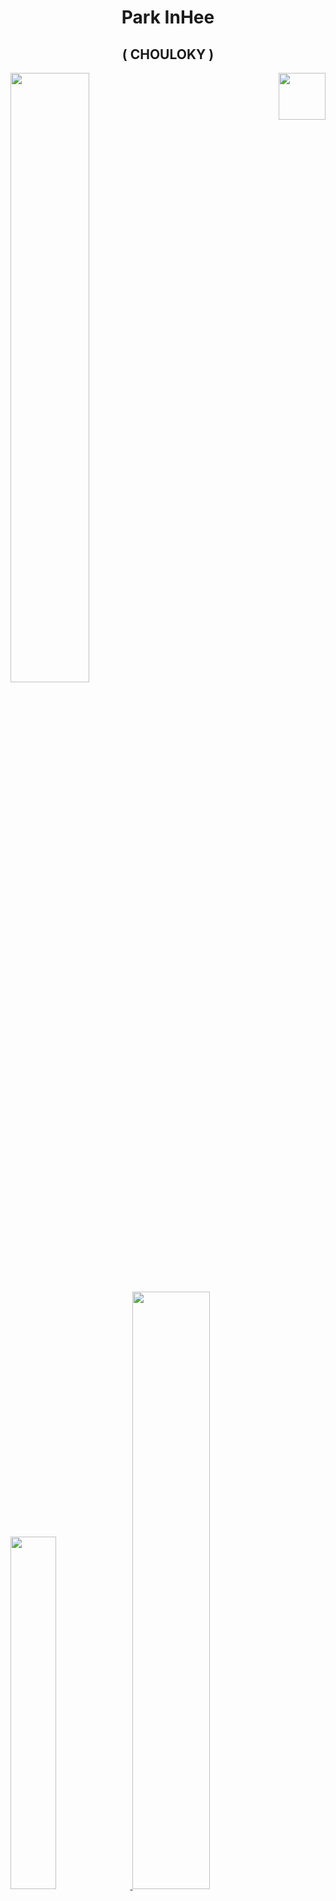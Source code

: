 <div align="center">
  
  <br><br>
  # Park InHee
  ## ( CHOULOKY )

</div>

<!--
![code](https://img.shields.io/badge/Code-C++-%2300599C.svg?logo=c%2B%2B&logoColor=white)
![code](https://img.shields.io/badge/Code-C%23-%23239120.svg?logo=csharp&logoColor=white)<br>
![Unity](https://img.shields.io/badge/Engine-unity-%23000000.svg?style=for-the-badge&logo=unity&logoColor=white)
-->
<img align="right" src="https://github.com/user-attachments/assets/141c54f0-2640-4423-b313-8dde2cfa098c" width="75" height="75" />
<a href="https://github.com/anuraghazra/github-readme-stats">
  <img src="https://github-readme-stats.vercel.app/api?username=CHOULOKY&show_icons=true&theme=merko&count_private=true" width=50% />
  <img src="https://github-readme-stats.vercel.app/api/top-langs/?username=CHOULOKY&layout=compact&theme=merko&count_private=true" width=38% />
</a>
<!--<a href="https://github.com/ashutosh00710/github-readme-activity-graph">
  <img src="https://github-readme-activity-graph.vercel.app/graph?username=CHOULOKY&theme=merko&count_private=true" width=84.5%/>
</a>-->
<a href="https://solved.ac/profile/chouloky">
  <img src="http://mazassumnida.wtf/api/v2/generate_badge?boj=CHOULOKY" width=49.5% />
</a>
<a href="https://solved.ac/profile/ppagnin">
  <img src="http://mazassumnida.wtf/api/v2/generate_badge?boj=PPAGNIN" width=49.5% />
</a>
